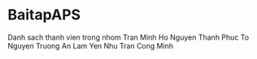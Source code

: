 # BaitapAPS
Danh sach thanh vien trong nhom
Tran Minh Ho
Nguyen Thanh Phuc
To Nguyen Truong An
Lam Yen Nhu
Tran Cong Minh
